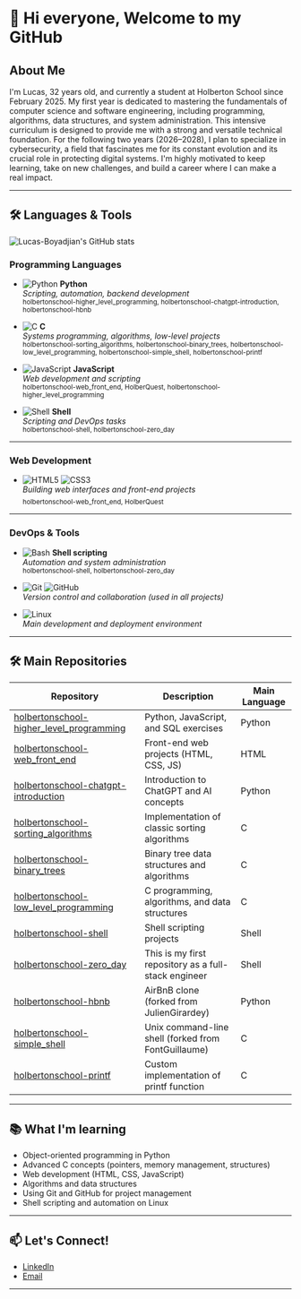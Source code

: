 # 👋 Hi everyone, Welcome to my GitHub

## About Me

I'm Lucas, 32 years old, and currently a student at Holberton School since February 2025. My first year is dedicated to mastering the fundamentals of computer science and software engineering,
including programming, algorithms, data structures, and system administration. This intensive curriculum is designed to provide me with a strong and versatile technical foundation.
For the following two years (2026–2028), I plan to specialize in cybersecurity, a field that fascinates me for its constant evolution and its crucial role in protecting digital systems. I'm highly motivated to keep learning, take on new challenges, and build a career where I can make a real impact.

---

## 🛠️ Languages & Tools

![Lucas-Boyadjian's GitHub stats](https://github-readme-stats.vercel.app/api/top-langs/?username=Lucas-Boyadjian&layout=compact&theme=dark)

### Programming Languages
- ![Python](https://img.shields.io/badge/Python-3776AB?logo=python&logoColor=white) **Python**  
  _Scripting, automation, backend development_  
  <sub>holbertonschool-higher_level_programming, holbertonschool-chatgpt-introduction, holbertonschool-hbnb</sub>

- ![C](https://img.shields.io/badge/C-00599C?logo=c&logoColor=white) **C**  
  _Systems programming, algorithms, low-level projects_  
  <sub>holbertonschool-sorting_algorithms, holbertonschool-binary_trees, holbertonschool-low_level_programming, holbertonschool-simple_shell, holbertonschool-printf</sub>

- ![JavaScript](https://img.shields.io/badge/JavaScript-F7DF1E?logo=javascript&logoColor=black) **JavaScript**  
  _Web development and scripting_  
  <sub>holbertonschool-web_front_end, HolberQuest, holbertonschool-higher_level_programming</sub>

- ![Shell](https://img.shields.io/badge/Shell-121011?logo=gnu-bash&logoColor=white) **Shell**  
  _Scripting and DevOps tasks_  
  <sub>holbertonschool-shell, holbertonschool-zero_day</sub>

---

### Web Development
- ![HTML5](https://img.shields.io/badge/HTML5-E34F26?logo=html5&logoColor=white)
  ![CSS3](https://img.shields.io/badge/CSS3-1572B6?logo=css3&logoColor=white)  
  _Building web interfaces and front-end projects_  
  <sub>holbertonschool-web_front_end, HolberQuest</sub>

---

### DevOps & Tools
- ![Bash](https://img.shields.io/badge/Bash-4EAA25?logo=gnubash&logoColor=white) **Shell scripting**  
  _Automation and system administration_  
  <sub>holbertonschool-shell, holbertonschool-zero_day</sub>

- ![Git](https://img.shields.io/badge/Git-F05032?logo=git&logoColor=white)
  ![GitHub](https://img.shields.io/badge/GitHub-181717?logo=github&logoColor=white)  
  _Version control and collaboration (used in all projects)_

- ![Linux](https://img.shields.io/badge/Linux-FCC624?logo=linux&logoColor=black)  
  _Main development and deployment environment_

---

## 🛠️ Main Repositories

| Repository | Description | Main Language |
|---|---|---|
| [holbertonschool-higher_level_programming](https://github.com/Lucas-Boyadjian/holbertonschool-higher_level_programming) | Python, JavaScript, and SQL exercises | Python |
| [holbertonschool-web_front_end](https://github.com/Lucas-Boyadjian/holbertonschool-web_front_end) | Front-end web projects (HTML, CSS, JS) | HTML |
| [holbertonschool-chatgpt-introduction](https://github.com/Lucas-Boyadjian/holbertonschool-chatgpt-introduction) | Introduction to ChatGPT and AI concepts | Python |
| [holbertonschool-sorting_algorithms](https://github.com/Lucas-Boyadjian/holbertonschool-sorting_algorithms) | Implementation of classic sorting algorithms | C |
| [holbertonschool-binary_trees](https://github.com/Lucas-Boyadjian/holbertonschool-binary_trees) | Binary tree data structures and algorithms | C |
| [holbertonschool-low_level_programming](https://github.com/Lucas-Boyadjian/holbertonschool-low_level_programming) | C programming, algorithms, and data structures | C |
| [holbertonschool-shell](https://github.com/Lucas-Boyadjian/holbertonschool-shell) | Shell scripting projects | Shell |
| [holbertonschool-zero_day](https://github.com/Lucas-Boyadjian/holbertonschool-zero_day) | This is my first repository as a full-stack engineer | Shell |
| [holbertonschool-hbnb](https://github.com/Lucas-Boyadjian/holbertonschool-hbnb) | AirBnB clone (forked from JulienGirardey) | Python |
| [holbertonschool-simple_shell](https://github.com/Lucas-Boyadjian/holbertonschool-simple_shell) | Unix command-line shell (forked from FontGuillaume) | C |
| [holbertonschool-printf](https://github.com/Lucas-Boyadjian/holbertonschool-printf) | Custom implementation of printf function | C |

---

## 📚 What I'm learning

- Object-oriented programming in Python
- Advanced C concepts (pointers, memory management, structures)
- Web development (HTML, CSS, JavaScript)
- Algorithms and data structures
- Using Git and GitHub for project management
- Shell scripting and automation on Linux

---

## 📫 Let's Connect!

- [LinkedIn](https://www.linkedin.com/in/lucas-boyadjian-535a4815b)
- [Email](luc.boyadjian@gmail.com)

---
